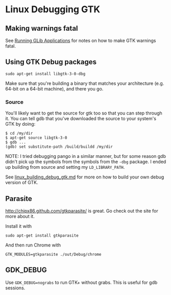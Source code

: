 # Linux Debugging GTK

## Making warnings fatal

See
[Running GLib Applications](http://developer.gnome.org/glib/stable/glib-running.html)
for notes on how to make GTK warnings fatal.

## Using GTK Debug packages

    sudo apt-get install libgtk-3-0-dbg

Make sure that you're building a binary that matches your architecture (e.g.
64-bit on a 64-bit machine), and there you go.

### Source

You'll likely want to get the source for gtk too so that you can step through
it. You can tell gdb that you've downloaded the source to your system's GTK by
doing:

```shell
$ cd /my/dir
$ apt-get source libgtk-3-0
$ gdb ...
(gdb) set substitute-path /build/buildd /my/dir
```

NOTE: I tried debugging pango in a similar manner, but for some reason gdb
didn't pick up the symbols from the symbols from the `-dbg` package. I ended up
building from source and setting my `LD_LIBRARY_PATH`.

See [linux_building_debug_gtk.md](linux_building_debug_gtk.md) for more on how
to build your own debug version of GTK.

## Parasite

http://chipx86.github.com/gtkparasite/ is great. Go check out the site for more
about it.

Install it with

    sudo apt-get install gtkparasite

And then run Chrome with

    GTK_MODULES=gtkparasite ./out/Debug/chrome

## GDK_DEBUG

Use `GDK_DEBUG=nograbs` to run GTK+ without grabs. This is useful for gdb
sessions.

